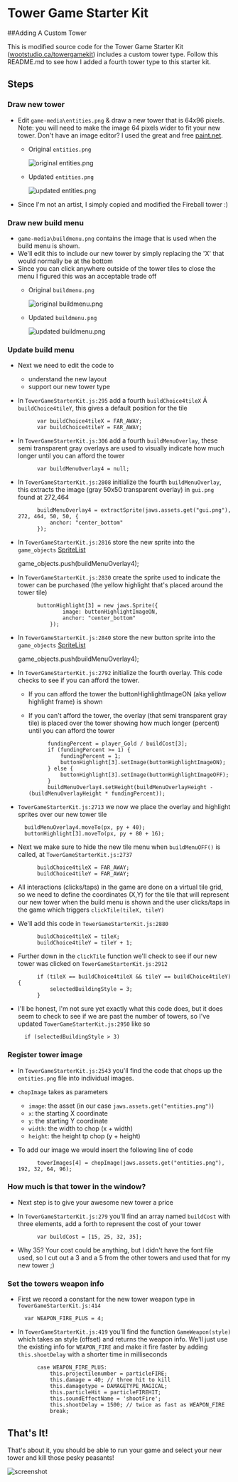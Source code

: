 # Tower Game Starter Kit

##Adding A Custom Tower

This is modified source code for the Tower Game Starter Kit ([wootstudio.ca/towergamekit](http://wootstudio.ca/towergamekit)) includes a custom tower type. Follow this README.md to see how I added a fourth tower type to this starter kit.


## Steps

### Draw new tower

- Edit `game-media\entities.png` & draw a new tower that is 64x96 pixels. Note: you will need to make the image 64 pixels wider to fit your new tower. Don't have an image editor? I used the great and free [paint.net](http://getpaint.net).
	- Original `entities.png`
		
		![original entities.png](https://raw.github.com/m-gagne/TowerGameStarterKit-CustomTower/002a990c250d45bb90220bfc3e24b88b6b53f581/game-media/entities.png)
	
	- Updated `entities.png`

		![updated entities.png](game-media/entities.png)

- Since I'm not an artist, I simply copied and modified the Fireball tower :)
 
### Draw new build menu
- `game-media\buildmenu.png` contains the image that is used when the build menu is shown.
- We'll edit this to include our new tower by simply replacing the 'X' that would normally be at the bottom
- Since you can click anywhere outside of the tower tiles to close the menu I figured this was an acceptable trade off
	- Original `buildmenu.png`
		
		![original buildmenu.png](https://raw.github.com/m-gagne/TowerGameStarterKit-CustomTower/002a990c250d45bb90220bfc3e24b88b6b53f581/game-media/buildmenu.png)
	
	- Updated `buildmenu.png`

		![updated buildmenu.png](game-media/buildmenu.png)


### Update build menu
- Next we need to edit the code to
	- understand the new layout
	- support our new tower type
- In `TowerGameStarterKit.js:295` add a fourth `buildChoice4tileX` &Aacute; `buildChoice4tileY`, this gives a default position for the tile

			var buildChoice4tileX = FAR_AWAY;
			var buildChoice4tileY = FAR_AWAY;

- In `TowerGameStarterKit.js:306` add a fourth `buildMenuOverlay`, these semi transparent gray overlays are used to visually indicate how much longer until you can afford the tower

			var buildMenuOverlay4 = null;

- In `TowerGameStarterKit.js:2808` initialize the fourth `buildMenuOverlay`, this extracts the image (gray 50x50 transparent overlay) in `gui.png` found at 272,464

			buildMenuOverlay4 = extractSprite(jaws.assets.get("gui.png"), 272, 464, 50, 50, {
			    anchor: "center_bottom"
			});

- In `TowerGameStarterKit.js:2816` store the new sprite into the `game_objects` [SpriteList](http://jawsjs.com/docs/symbols/jaws.SpriteList.html)
	
	game_objects.push(buildMenuOverlay4);

- In `TowerGameStarterKit.js:2830` create the sprite used to indicate the tower can be purchased (the yellow highlight that's placed around the tower tile)
	
			buttonHighlight[3] = new jaws.Sprite({
                    image: buttonHighlightImageON,
			        anchor: "center_bottom"
			    });

- In `TowerGameStarterKit.js:2840` store the new button sprite into the `game_objects` [SpriteList](http://jawsjs.com/docs/symbols/jaws.SpriteList.html)
	
	game_objects.push(buildMenuOverlay4);
	
- In `TowerGameStarterKit.js:2792` initialize the fourth overlay. This code checks to see if you can afford the tower.
	- If you can afford the tower the buttonHighlightImageON (aka yellow highlight frame) is shown
	- If you can't afford the tower, the overlay (that semi transparent gray tile) is placed over the tower showing how much longer (percent) until you can afford the tower

				fundingPercent = player_Gold / buildCost[3];
				if (fundingPercent >= 1) {
					fundingPercent = 1;
					buttonHighlight[3].setImage(buttonHighlightImageON);
				} else {
					buttonHighlight[3].setImage(buttonHighlightImageOFF);
				}
				buildMenuOverlay4.setHeight(buildMenuOverlayHeight - (buildMenuOverlayHeight * fundingPercent));

- `TowerGameStarterKit.js:2713` we now we place the overlay and highlight sprites over our new tower tile 

	    buildMenuOverlay4.moveTo(px, py + 40);
	    buttonHighlight[3].moveTo(px, py + 80 + 16);

- Next we make sure to hide the new tile menu when `buildMenuOFF()` is called, at `TowerGameStarterKit.js:2737`

			buildChoice4tileX = FAR_AWAY;
			buildChoice4tileY = FAR_AWAY;

- All interactions (clicks/taps) in the game are done on a virtual tile grid, so we need to define the coordinates (X,Y) for the tile that will represent our new tower when the build menu is shown and the user clicks/taps in the game which triggers `clickTile(tileX, tileY)`
- We'll add this code in `TowerGameStarterKit.js:2880`

			buildChoice4tileX = tileX;
			buildChoice4tileY = tileY + 1;

- Further down in the `clickTile` function we'll check to see if our new tower was clicked on `TowerGameStarterKit.js:2912`

			if (tileX == buildChoice4tileX && tileY == buildChoice4tileY) {
			    selectedBuildingStyle = 3;
			}


- I'll be honest, I'm not sure yet exactly what this code does, but it does seem to check to see if we are past the number of towers, so I've updated `TowerGameStarterKit.js:2950` like so
	
		if (selectedBuildingStyle > 3)


### Register tower image

- In `TowerGameStarterKit.js:2543` you'll find the code that chops up the `entities.png` file into individual images.
- `chopImage` takes as parameters
	- `image`: the asset (in our case `jaws.assets.get("entities.png")`)
	- `x`: the starting X coordinate
	- `y`: the starting Y coordinate
	- `width`: the width to chop (x + width)
	- `height`: the height tp chop (y + height)
- To add our image we would insert the following line of code
	
			towerImages[4] = chopImage(jaws.assets.get("entities.png"), 192, 32, 64, 96);


### How much is that tower in the window?

- Next step is to give your awesome new tower a price
- In `TowerGameStarterKit.js:279` you'll find an array named `buildCost` with three elements, add a forth to represent the cost of your tower
		
			var buildCost = [15, 25, 32, 35];

- Why 35? Your cost could be anything, but I didn't have the font file used, so I cut out a 3 and a 5 from the other towers and used that for my new tower ;)

### Set the towers weapon info

- First we record a constant for the new tower weapon type in `TowerGameStarterKit.js:414`

		var WEAPON_FIRE_PLUS = 4;

- In `TowerGameStarterKit.js:419` you'll find the function `GameWeapon(style)` which takes an style (offset) and returns the weapon info. We'll just use the existing info for `WEAPON_FIRE` and make it fire faster by adding `this.shootDelay` with a shorter time in milliseconds

			case WEAPON_FIRE_PLUS:
				this.projectilenumber = particleFIRE;
				this.damage = 40; // three hit to kill
				this.damagetype = DAMAGETYPE_MAGICAL;
				this.particleHit = particleFIREHIT;
				this.soundEffectName = 'shootFire';
				this.shootDelay = 1500; // twice as fast as WEAPON_FIRE
				break;

## That's It!

That's about it, you should be able to run your game and select your new tower and kill those pesky peasants!


![screenshot](game-media/screenshot_new_tower.png)
